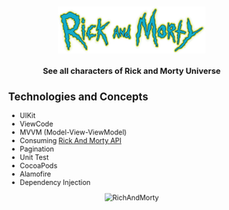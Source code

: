 <div align="center">
     <img alt="D" title="RichAndMorty" src="Documentation/headerImage.png" width="300px" />
</div>

<h3 align="center">
  See all characters of Rick and Morty Universe
</h3>

## Technologies and Concepts

* UIKit
* ViewCode
* MVVM (Model-View-ViewModel)
* Consuming [Rick And Morty API][api]
* Pagination
* Unit Test
* CocoaPods
* Alamofire
* Dependency Injection

<div align="center">
     <img title="RichAndMorty" src="Documentation/app.gif" width="300px" />
</div>

[api]: https://rickandmortyapi.com/api/character/